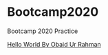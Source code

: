 # Bootcamp2020  
Bootcamp 2020 Practice  

[Hello World By Obaid Ur Rahman](bootcamp2020_project001.surge.sh)
